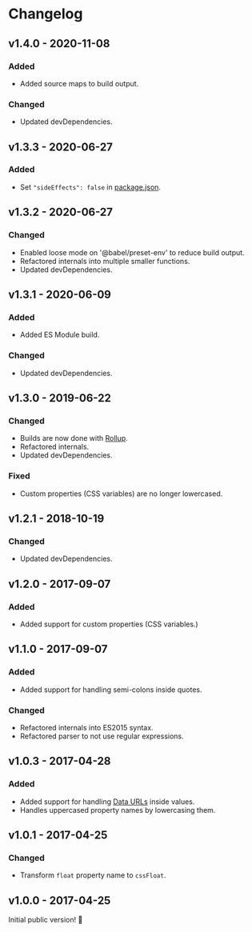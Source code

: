 # Changelog

## v1.4.0 - 2020-11-08

### Added

- Added source maps to build output.

### Changed

- Updated devDependencies.

## v1.3.3 - 2020-06-27

### Added

- Set `"sideEffects": false` in [package.json](./package.json).

## v1.3.2 - 2020-06-27

### Changed

- Enabled loose mode on '@babel/preset-env' to reduce build output.
- Refactored internals into multiple smaller functions.
- Updated devDependencies.

## v1.3.1 - 2020-06-09

### Added

- Added ES Module build.

### Changed

- Updated devDependencies.

## v1.3.0 - 2019-06-22

### Changed

- Builds are now done with [Rollup](http://rollupjs.org).
- Refactored internals.
- Updated devDependencies.

### Fixed

- Custom properties (CSS variables) are no longer lowercased.

## v1.2.1 - 2018-10-19

### Changed

- Updated devDependencies.

## v1.2.0 - 2017-09-07

### Added

- Added support for custom properties (CSS variables.)

## v1.1.0 - 2017-09-07

### Added

- Added support for handling semi-colons inside quotes.

### Changed

- Refactored internals into ES2015 syntax.
- Refactored parser to not use regular expressions.

## v1.0.3 - 2017-04-28

### Added

- Added support for handling [Data URLs](https://developer.mozilla.org/en-US/docs/Web/HTTP/Basics_of_HTTP/Data_URIs) inside values.
- Handles uppercased property names by lowercasing them.

## v1.0.1 - 2017-04-25

### Changed

- Transform `float` property name to `cssFloat`.

## v1.0.0 - 2017-04-25

Initial public version! :tada:
